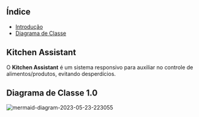 ## Índice
* [Introdução](https://github.com/bapadua/kitchen-assistant/edit/main/README.md#kitchen-assistant)
* [Diagrama de Classe](https://github.com/bapadua/kitchen-assistant/edit/main/README.md#diagrama-de-classes-10) 

## Kitchen Assistant
O **Kitchen Assistant** é um sistema responsivo para auxiliar no controle de alimentos/produtos, evitando desperdícios.

## Diagrama de Classe 1.0
![mermaid-diagram-2023-05-23-223055](https://github.com/bapadua/kitchen-assistant/assets/3621327/6aab6179-4e2e-4df1-a586-6c7b8d9e4cfb)
